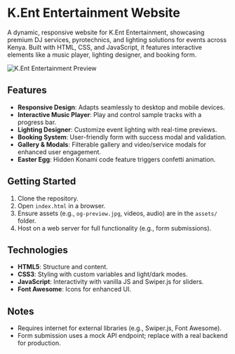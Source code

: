 # K.Ent Entertainment Website

A dynamic, responsive website for K.Ent Entertainment, showcasing premium DJ services, pyrotechnics, and lighting solutions for events across Kenya. Built with HTML, CSS, and JavaScript, it features interactive elements like a music player, lighting designer, and booking form.

![K.Ent Entertainment Preview](og-preview.jpg)

## Features
- **Responsive Design**: Adapts seamlessly to desktop and mobile devices.
- **Interactive Music Player**: Play and control sample tracks with a progress bar.
- **Lighting Designer**: Customize event lighting with real-time previews.
- **Booking System**: User-friendly form with success modal and validation.
- **Gallery & Modals**: Filterable gallery and video/service modals for enhanced user engagement.
- **Easter Egg**: Hidden Konami code feature triggers confetti animation.

## Getting Started
1. Clone the repository.
2. Open `index.html` in a browser.
3. Ensure assets (e.g., `og-preview.jpg`, videos, audio) are in the `assets/` folder.
4. Host on a web server for full functionality (e.g., form submissions).

## Technologies
- **HTML5**: Structure and content.
- **CSS3**: Styling with custom variables and light/dark modes.
- **JavaScript**: Interactivity with vanilla JS and Swiper.js for sliders.
- **Font Awesome**: Icons for enhanced UI.

## Notes
- Requires internet for external libraries (e.g., Swiper.js, Font Awesome).
- Form submission uses a mock API endpoint; replace with a real backend for production.